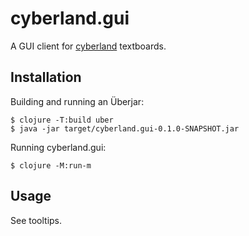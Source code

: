 # cyberland.gui

A GUI client for [cyberland](https://github.com/Arkaeriit/Cyberland-server "an active implementation") textboards.

## Installation

Building and running an Überjar:

```shellsession
$ clojure -T:build uber
$ java -jar target/cyberland.gui-0.1.0-SNAPSHOT.jar
```

Running cyberland.gui:

```shellsession
$ clojure -M:run-m
```

## Usage

See tooltips.

